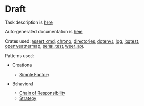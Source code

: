 # Draft

Task description is [here](/TASK.md)

Auto-generated documentation is [here](https://spolanyev.github.io/testElastio/test_elastio/all.html)

Crates used: [assert_cmd](https://crates.io/crates/assert_cmd), [chrono](https://crates.io/crates/chrono), [directories](https://crates.io/crates/directories), [dotenvs](https://crates.io/crates/dotenvs), [log](https://crates.io/crates/log), [logtest](https://crates.io/crates/logtest), [openweathermap](https://crates.io/crates/openweathermap), [serial_test](https://crates.io/crates/serial_test), [weer_api](https://crates.io/crates/weer_api).

Patterns used:

* Creational
  - [Simple Factory](src/interfaces/weather_provider_factory_interface.rs)


* Behavioral
  - [Chain of Responsibility](src/interfaces/executor_chain_interface.rs)
  - [Strategy](src/interfaces/weather_provider_strategy_interface.rs)
